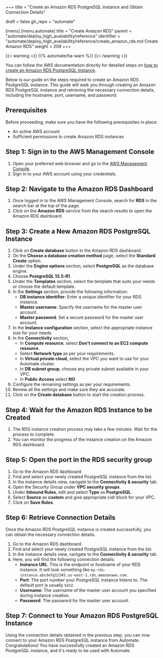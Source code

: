 +++
title = "Create an Amazon RDS PostgreSQL Instance and Obtain Connection Details"

draft = false
gh_repo = "automate"

[menu]
  [menu.automate]
    title = "Create Amazon RDS"
    parent = "automate/deploy_high_availability/reference"
    identifier = "automate/deploy_high_availability/reference/create_amazon_rds.md Create Amazon RDS"
    weight = 208
+++

{{< warning >}}
{{% automate/ha-warn %}}
{{< /warning >}}

You can follow the AWS documentation directly for detailed steps on [how to create an Amazon RDS PostgreSQL Instance](https://docs.aws.amazon.com/AmazonRDS/latest/UserGuide/CHAP_GettingStarted.CreatingConnecting.PostgreSQL.html).

Below is our guide on the steps required to create an Amazon RDS PostgreSQL instance. This guide will walk you through creating an Amazon RDS PostgreSQL instance and retrieving the necessary connection details, including the hostname, port, username, and password.

## Prerequisites

Before proceeding, make sure you have the following prerequisites in place:

- An active AWS account
- Sufficient permissions to create Amazon RDS instances

## Step 1: Sign in to the AWS Management Console

1. Open your preferred web browser and go to the [AWS Management Console](https://console.aws.amazon.com/).
1. Sign in to your AWS account using your credentials.

## Step 2: Navigate to the Amazon RDS Dashboard

1. Once logged in to the AWS Management Console, search for **RDS** in the search bar at the top of the page.
1. Click on the **Amazon RDS** service from the search results to open the Amazon RDS dashboard.

## Step 3: Create a New Amazon RDS PostgreSQL Instance

1. Click on **Create database** button in the Amazon RDS dashboard.
1. On the **Choose a database creation method** page, select the **Standard Create** option.
1. Under the **Engine options** section, select **PostgreSQL** as the database engine.
1. Choose **PostgreSQL 13.5-R1**.
1. Under the **Templates** section, select the template that suits your needs or choose the default template.
1. In the **Settings** section, provide the following information:
   - **DB instance identifier**: Enter a unique identifier for your RDS instance.
   - **Master username**: Specify the username for the master user account.
   - **Master password**: Set a secure password for the master user account.
1. In the **Instance configuration** section, select the appropriate instance size for your needs.
1. In the **Connectivity** section,
    - In **Compute resource**, select **Don't connect to an EC2 compute resource**.
    - Select **Network type** as per your requirements.
    - In **Virtual private cloud**, select the VPC you want to use for your Automate cluster.
    - In **DB subnet group**, choose any private subnet available in your VPC.
    - In **Public Access** select **NO**
1. Configure the remaining settings as per your requirements.
1. Review all the settings and make sure they are accurate.
1. Click on the **Create database** button to start the creation process.

## Step 4: Wait for the Amazon RDS Instance to be Created

1. The RDS instance creation process may take a few minutes. Wait for the process to complete.
1. You can monitor the progress of the instance creation on the Amazon RDS dashboard.

## Step 5: Open the port in the RDS security group

1. Go to the Amazon RDS dashboard.
1. Find and select your newly created PostgreSQL instance from the list.
1. In the instance details view, navigate to the **Connectivity & security** tab.
1. Open the Security Group under **VPC security groups**.
1. Under **Inbound Rules**, edit and select **Type** as **PostgreSQL**.
1. Select **Source** as **custom** and give appropriate cidr block for your VPC.
1. Click on **Save Rules**.

## Step 6: Retrieve Connection Details

Once the Amazon RDS PostgreSQL instance is created successfully, you can obtain the necessary connection details.

1. Go to the Amazon RDS dashboard.
1. Find and select your newly created PostgreSQL instance from the list.
1. In the instance details view, navigate to the **Connectivity & security** tab.
1. Here, you will find the following connection details:
   - **Instance URL**: This is the endpoint or hostname of your RDS instance. It will look something like `my-rds-instance.abcdefg12345.us-east-1.rds.amazonaws.com`.
   - **Port**: The port number your PostgreSQL instance listens to. The default port is usually `5432`.
   - **Username**: The username of the master user account you specified during instance creation.
   - **Password**: The password for the master user account.

## Step 7: Connect to Your Amazon RDS PostgreSQL Instance

Using the connection details obtained in the previous step, you can now connect to your Amazon RDS PostgreSQL instance from Automate.
Congratulations! You have successfully created an Amazon RDS PostgreSQL instance, and it's ready to be used with Automate.
